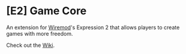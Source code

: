 # [E2] Game Core
An extension for [Wiremod](https://github.com/wiremod/wire)'s Expression 2 that allows players to create games with more freedom.

Check out the [Wiki](https://github.com/Cryotheus/e2_game_core/wiki).

